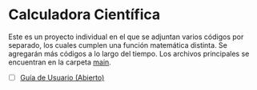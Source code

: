 # Calculadora Científica
Este es un proyecto individual en el que se adjuntan varios códigos por separado, los cuales cumplen una función matemática distinta. Se agregarán más códigos a lo largo del tiempo.
Los archivos principales se encuentran en la carpeta [main](https://github.com/EzeGamer135/calculadora-cientifica-multiplataforma/tree/main/main).

- [ ] [Guía de Usuario (Abierto)](https://github.com/EzeGamer135/calculadora-cientifica-multiplataforma/issues/1)
